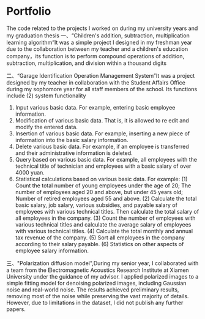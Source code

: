 # Portfolio
The code related to the projects I worked on during my university years and my graduation thesis
一、“Children's addition, subtraction, multiplication learning algorithm”It was a simple project I designed in my freshman year due to the collaboration between my teacher and a children's education company，its function is to perform compound operations of addition, subtraction, multiplication, and division within a thousand digits

二、“Garage Identification Operation Management System”It was a project designed by my teacher in collaboration with the Student Affairs Office during my sophomore year for all staff members of the school. Its functions include (2) system functionality
1. Input various basic data. For example, entering basic employee information.
2. Modification of various basic data. That is, it is allowed to re edit and modify the entered data.
3. Insertion of various basic data. For example, inserting a new piece of information into the basic salary information.
4. Delete various basic data. For example, if an employee is transferred and their administrative information is deleted.
5. Query based on various basic data. For example, all employees with the technical title of technician and employees with a basic salary of over 4000 yuan.
6. Statistical calculations based on various basic data. For example:
(1) Count the total number of young employees under the age of 20; The number of employees aged 20 and above, but under 45 years old; Number of retired employees aged 55 and above.
(2) Calculate the total basic salary, job salary, various subsidies, and payable salary of employees with various technical titles. Then calculate the total salary of all employees in the company.
(3) Count the number of employees with various technical titles and calculate the average salary of employees with various technical titles.
(4) Calculate the total monthly and annual tax revenue of the company.
(5) Sort all employees in the company according to their salary payable.
(6) Statistics on other aspects of employee salary information.

三、"Polarization diffusion model",During my senior year, I collaborated with a team from the Electromagnetic Acoustics Research Institute at Xiamen University under the guidance of my advisor. I applied polarized images to a simple fitting model for denoising polarized images, including Gaussian noise and real-world noise. The results achieved preliminary results, removing most of the noise while preserving the vast majority of details. However, due to limitations in the dataset, I did not publish any further papers.
